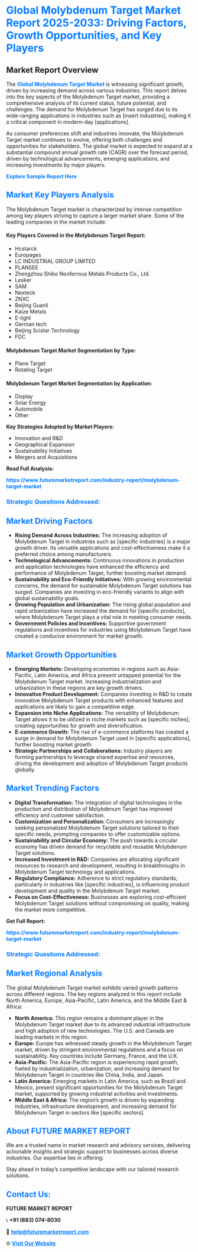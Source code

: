 <h1 style="color: #007BFF;">Global Molybdenum Target Market Report 2025-2033: Driving Factors, Growth Opportunities, and Key Players</h1>

<section id="overview">
<h2>Market Report Overview</h2>
<p>The <a href="https://www.futuremarketreport.com/industry-report/molybdenum-target-market" style="color: #007BFF; text-decoration: none;"><strong>Global Molybdenum Target Market</strong></a> is witnessing significant growth, driven by increasing demand across various industries. This report delves into the key aspects of the Molybdenum Target market, providing a comprehensive analysis of its current status, future potential, and challenges. The demand for Molybdenum Target has surged due to its wide-ranging applications in industries such as [insert industries], making it a critical component in modern-day [applications].</p>
<p>As consumer preferences shift and industries innovate, the Molybdenum Target market continues to evolve, offering both challenges and opportunities for stakeholders. The global market is expected to expand at a substantial compound annual growth rate (CAGR) over the forecast period, driven by technological advancements, emerging applications, and increasing investments by major players.</p>
</section>

<section id="overview">
<p><a href="https://www.futuremarketreport.com/request-sample/reportId=86355" style="color: #007BFF; text-decoration: none;"><strong>Explore Sample Report Here</strong></a></p>
</section>

<section id="key-players">
<h2 style="color: #007BFF;">Market Key Players Analysis</h2>
<p>The Molybdenum Target market is characterized by intense competition among key players striving to capture a larger market share. Some of the leading companies in the market include:</p>
<h4>Key Players Covered in the Molybdenum Target Report:</h4>
<ul><li>Hcstarck</li><li>Europages</li><li>LC INDUSTRIAL GROUP LIMITED</li><li>PLANSEE</li><li>Zhengzhou Shibo Nonferrous Metals Products Co., Ltd.</li><li>Lesker</li><li>SAM</li><li>Nexteck</li><li>ZNXC</li><li>Beijing Guanli</li><li>Kaize Metals</li><li>E-light</li><li>German tech</li><li>Beijing Scistar Technology</li><li>FDC</li></ul>
<h4>Molybdenum Target Market Segmentation by Type:</h4>
<ul><li>Plane Target</li><li>Rotating Target</li></ul>

<h4>Molybdenum Target Market Segmentation by Application:</h4>
<ul><li>Display</li><li>Solar Energy</li><li>Automobile</li><li>Other</li></ul>
<p><strong>Key Strategies Adopted by Market Players:</strong></p>
<ul>
<li>Innovation and R&D</li>
<li>Geographical Expansion</li>
<li>Sustainability Initiatives</li>
<li>Mergers and Acquisitions</li>
</ul>
</section>

<section>
<p><strong>Read Full Analysis: </strong></p><a href="https://www.futuremarketreport.com/industry-report/molybdenum-target-market" style="color: #007BFF; text-decoration: none;"><strong>https://www.futuremarketreport.com/industry-report/molybdenum-target-market</strong></a>
<h3 style="color: #007BFF;">Strategic Questions Addressed:</h3>
</section>

<section id="driving-factors">
<h2 style="color: #007BFF;">Market Driving Factors</h2>
<ul>
<li><strong>Rising Demand Across Industries:</strong> The increasing adoption of Molybdenum Target in industries such as [specific industries] is a major growth driver. Its versatile applications and cost-effectiveness make it a preferred choice among manufacturers.</li>
<li><strong>Technological Advancements:</strong> Continuous innovations in production and application technologies have enhanced the efficiency and performance of Molybdenum Target, further boosting market demand.</li>
<li><strong>Sustainability and Eco-Friendly Initiatives:</strong> With growing environmental concerns, the demand for sustainable Molybdenum Target solutions has surged. Companies are investing in eco-friendly variants to align with global sustainability goals.</li>
<li><strong>Growing Population and Urbanization:</strong> The rising global population and rapid urbanization have increased the demand for [specific products], where Molybdenum Target plays a vital role in meeting consumer needs.</li>
<li><strong>Government Policies and Incentives:</strong> Supportive government regulations and incentives for industries using Molybdenum Target have created a conducive environment for market growth.</li>
</ul>
</section>

<section id="growth-opportunities">
<h2 style="color: #007BFF;">Market Growth Opportunities</h2>
<ul>
<li><strong>Emerging Markets:</strong> Developing economies in regions such as Asia-Pacific, Latin America, and Africa present untapped potential for the Molybdenum Target market. Increasing industrialization and urbanization in these regions are key growth drivers.</li>
<li><strong>Innovative Product Development:</strong> Companies investing in R&D to create innovative Molybdenum Target products with enhanced features and applications are likely to gain a competitive edge.</li>
<li><strong>Expansion into Niche Applications:</strong> The versatility of Molybdenum Target allows it to be utilized in niche markets such as [specific niches], creating opportunities for growth and diversification.</li>
<li><strong>E-commerce Growth:</strong> The rise of e-commerce platforms has created a surge in demand for Molybdenum Target used in [specific applications], further boosting market growth.</li>
<li><strong>Strategic Partnerships and Collaborations:</strong> Industry players are forming partnerships to leverage shared expertise and resources, driving the development and adoption of Molybdenum Target products globally.</li>
</ul>
</section>

<section id="trending-factors">
<h2 style="color: #007BFF;">Market Trending Factors</h2>
<ul>
<li><strong>Digital Transformation:</strong> The integration of digital technologies in the production and distribution of Molybdenum Target has improved efficiency and customer satisfaction.</li>
<li><strong>Customization and Personalization:</strong> Consumers are increasingly seeking personalized Molybdenum Target solutions tailored to their specific needs, prompting companies to offer customizable options.</li>
<li><strong>Sustainability and Circular Economy:</strong> The push towards a circular economy has driven demand for recyclable and reusable Molybdenum Target solutions.</li>
<li><strong>Increased Investment in R&D:</strong> Companies are allocating significant resources to research and development, resulting in breakthroughs in Molybdenum Target technology and applications.</li>
<li><strong>Regulatory Compliance:</strong> Adherence to strict regulatory standards, particularly in industries like [specific industries], is influencing product development and quality in the Molybdenum Target market.</li>
<li><strong>Focus on Cost-Effectiveness:</strong> Businesses are exploring cost-efficient Molybdenum Target solutions without compromising on quality, making the market more competitive.</li>
</ul>
</section>

<section>
<p><strong>Get Full Report: </strong></p><a href="https://www.futuremarketreport.com/industry-report/molybdenum-target-market" style="color: #007BFF; text-decoration: none;"><strong>https://www.futuremarketreport.com/industry-report/molybdenum-target-market</strong></a>
<h3 style="color: #007BFF;">Strategic Questions Addressed:</h3>
</section>


<section id="regional-analysis">
<h2 style="color: #007BFF;">Market Regional Analysis</h2>
<p>The global Molybdenum Target market exhibits varied growth patterns across different regions. The key regions analyzed in this report include North America, Europe, Asia-Pacific, Latin America, and the Middle East & Africa:</p>
<ul>
<li><strong>North America:</strong> This region remains a dominant player in the Molybdenum Target market due to its advanced industrial infrastructure and high adoption of new technologies. The U.S. and Canada are leading markets in this region.</li>
<li><strong>Europe:</strong> Europe has witnessed steady growth in the Molybdenum Target market, driven by stringent environmental regulations and a focus on sustainability. Key countries include Germany, France, and the U.K.</li>
<li><strong>Asia-Pacific:</strong> The Asia-Pacific region is experiencing rapid growth, fueled by industrialization, urbanization, and increasing demand for Molybdenum Target in countries like China, India, and Japan.</li>
<li><strong>Latin America:</strong> Emerging markets in Latin America, such as Brazil and Mexico, present significant opportunities for the Molybdenum Target market, supported by growing industrial activities and investments.</li>
<li><strong>Middle East & Africa:</strong> The region’s growth is driven by expanding industries, infrastructure development, and increasing demand for Molybdenum Target in sectors like [specific sectors].</li>
</ul>
</section>

<footer>
<h2 style="color: #007BFF;">About FUTURE MARKET REPORT</h2>
<p>We are a trusted name in market research and advisory services, delivering actionable insights and strategic support to businesses across diverse industries. Our expertise lies in offering:</p>

<p>Stay ahead in today’s competitive landscape with our tailored research solutions.</p>

<h2 style="color: #007BFF;">Contact Us:</h2>
<p><strong>FUTURE MARKET REPORT</strong></p>
<p>📞 <strong>+91 (883) 074-8030</strong></p>
<p>📧 <strong><a href="mailto:help@futuremarketreport.com" style="color: #007BFF;">help@futuremarketreport.com</a></strong></p>
<p>🌐 <strong><a href="https://www.futuremarketreport.com/" style="color: #007BFF;">Visit Our Website</a></strong></p>
</footer>